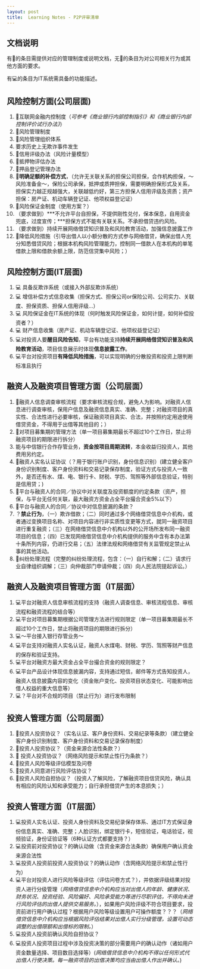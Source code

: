 ```yaml
---
layout: post
title:  Learning Notes - P2P评审清单 
---
```


## 文档说明
有📃的条目需提供对应的管理制度或说明文档，无📃的条目为对公司相关行为或其他方面的要求。

有💻的条目为IT系统需具备的功能描述。

## 风险控制方面(公司层面)

1.  📃互联网金融内控制度（*可参考《商业银行内部控制指引》和《商业银行内部控制评价试行办法》*）
2.  📃风险管理制度
3. 📃风险管理组织体系
4. 要求历史上无欺诈事件发生
5. 📃信用评级办法（风险计量模型）
6. 📃抵押物评估办法
7. 📃押品登记管理办法
8. 📃**明确足额的补偿方式**，（允许无关联关系的担保公司担保，合作机构担保，～风险准备金～，保险公司承保，抵押或质押担保，需要明确担保形式及关系，担保实力越正规越强大，关联越低约好，第三方担保人信用评级及资质；资产担保：房产证、机动车辆登记证、他项权益登记证）
9. 📃风险保证金制度（使用方案？）
10. （要求做到）***不允许平台自担保，不提供刚性兑付，保本保息，自用资金兜底，过度宣传；***担保方式不能有关联关系。不承担借贷违约风险。
11. （要求做到）持续开展网络借贷知识普及和风险教育活动，加强信息披露工作
12. 📃降低风险措施（引导出借人以小额分散的方式参与网络借贷，确保出借人充分知悉借贷风险；根据本机构风险管理能力，控制同一借款人在本机构的单笔借款上限和借款余额上限，防范信贷集中风险；）

## 风险控制方面(IT层面)
1. 💻 具备反欺诈系统（或接入外部反欺诈系统）
2. 💻 增信补偿方式信息收集（担保方式、担保公司or保险公司、公司实力、关联度、担保资质、担保人信用评级...）
3. 💻 风险保证金在IT系统的体现（何时触发风险保证金，如何计提，如何补偿投资者？）
4. 💻 财产信息收集（房产证、机动车辆登记证、他项权益登记证）
5. 💻对投资人要**醒目风险告知**，平台有功能支持**持续开展网络借贷知识普及和风险教育活动**，项目信息展示时体现**信息披露工作**。
6. 💻平台对投资项目**有降低风险措施**，可以实现明确的分散投资和投资上限判断标准且执行

## 融资人及融资项目管理方面（公司层面）
1. 📃融资人信息调查审核流程（要求审核流程合规，避免人为影响。对融资人信息进行调查审核，保用户信息及融资信息真实、准确、完整；对融资项目的真实性、合法性进行必要审核，保证融资项目真实、合法，并按照约定用途使用借贷资金，不得用于出借等其他目的；）
2. 📃对项目募集期的管理方法（单一项目募集期最长不超过10个工作日，禁止将融资项目的期限进行拆分）
3. 能与中信银行合作存管业务，**资金按项目周期流转**，本金收益归投资人，其他费用另约定。
4. 📃融资人实名认证协议（？用于银行账户识别，身份信息识别）(建立健全客户身份识别制度、客户身份资料和交易记录保存制度，验证方式与投资人一致外，是否还有水、煤、电、银行卡、财税、学历、驾照等外部信息验证，特别是信用贷；)
5. 📃平台与融资人的合同／协议中对关联度及投资额度的约定条款（资产，担保，与平台无任何关联，最大融资方资金占全平台撮合资金5%以下）
6.  📃平台与融资人的合同／协议中对信息披漏的条款？
7. ？**禁止行为**，（一）欺诈借款；（二）同时通过多个网络借贷信息中介机构，或者通过变换项目名称、对项目内容进行非实质性变更等方式，就同一融资项目进行重复融资；（三）在网络借贷信息中介机构以外的公开场所发布同一融资项目的信息；（四）已发现网络借贷信息中介机构提供的服务中含有本办法第十条所列内容，仍进行交易；（五）法律法规和网络借贷有关监管规定禁止从事的其他活动。
8. 📃纠纷处理流程（完整的纠纷处理流程，包含：（一）自行和解；（二）请求行业自律组织调解；（三）向仲裁部门申请仲裁；（四）向人民法院提起诉讼。）

## 融资人及融资项目管理方面（IT层面）
1. 💻平台对融资人信息审核流程的支持（融资人调查信息、审核流程信息、审核流程和融资流程的结合等）
2. 💻平台对项目募集期根据公司管理方法进行规则限定（单一项目募集期最长不超过10个工作日，禁止将融资项目的期限进行拆分）
3. 💻～平台接入银行存管业务～
4. 💻平台支持对融资人实名认证，融资人水煤电、财税、学历、驾照等财产信息的保存和验证支持。
5. 💻平台对融资方最大资金占全平台撮合资金的规则限定？
6. 💻平台产品设计体现信息披漏内容，支持通过短信，邮件等方式告知投资人，融资人信息披露内容的变化（资金账户变化、投资项目状态变化、可能影响出借人权益的重大信息等）
7. 💻？平台对不合规的项目（禁止行为）进行发布限制


## 投资人管理方面（公司层面）
1. 📃投资人投资协议？（实名认证、客户身份资料、交易纪录等条款）（建立健全客户身份识别制度、客户身份资料和交易记录保存制度）
2. 📃投资人投资协议？（资金来源合法性条款？）
3. 📃 投资人投资协议？（网络风险提示和禁止性行为条款？）
4. 📃投资人风险等级评估模型及问卷
5. 📃投资人同意进行风险评估协议？
6. 📃投资人风险自担协议？（投资人了解风险，了解融资项目信贷风险，确认具有相应的风险认知和承受能力；自行承担借贷产生的本息损失；）


## 投资人管理方面（IT层面）
1. 💻投资人实名认证、投资人身份资料及交易纪录保存体系、通过IT方式保证身份信息真实、准确、完整；人脸识别，绑定银行卡，短信验证，电话验证，视频验证，身份证验证等（6种认证方式都要支持？）
2. 💻投资前对投资协议？的确认动做（含资金来源合法条款）确保用户确认资金来源合法性
3. 💻投资人投资前投资人投资协议？的确认动作（含网络风险提示和禁止性行为）
4. 💻平台对投资人进行风险等级评估（评估问卷方式？），并依据评级结果对投资人进行分级管理（*网络借贷信息中介机构应当对出借人的年龄、健康状况、财务状况、投资经验、风险偏好、风险承受能力等进行尽职评估，不得向未进行风险评估的出借人提供交易服务。*），如果用户风险评级不符合项目要求，投资前进行用户确认过程？根据用户风险等级设置用户可操作额度？？？（*网络借贷信息中介机构应当根据风险评估结果对出借人实行分级管理，设置可动态调整的出借限额和出借标的限制。*）
5. 💻投资人投资前确认风险自担协议？
6.  💻投资人投资项目过程中涉及投资决策的部分需要用户的确认动作（诸如用户资金数量选择、项目数目选择等）(*网络借贷信息中介机构不得以任何形式代出借人行使决策。每一融资项目的出借决策均应当由出借人作出并确认。*)